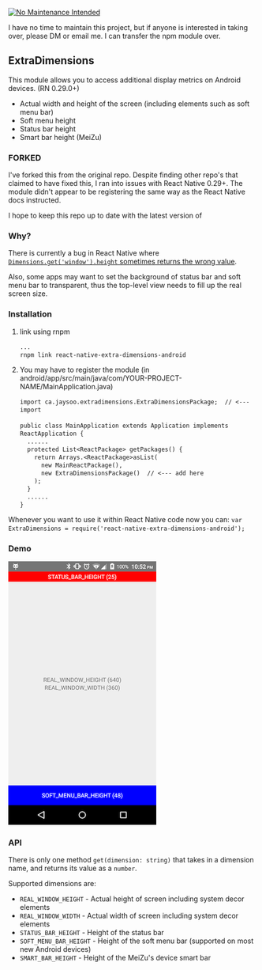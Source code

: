 [![No Maintenance Intended](http://unmaintained.tech/badge.svg)](http://unmaintained.tech/)

I have no time to maintain this project, but if anyone is interested in taking over, please DM or email me. I can transfer the npm module over.

## ExtraDimensions

This module allows you to access additional display metrics on Android devices. (RN 0.29.0+)

- Actual width and height of the screen (including elements such as soft menu bar)
- Soft menu height
- Status bar height
- Smart bar height (MeiZu)


### FORKED

I've forked this from the original repo. Despite finding other repo's that claimed to have fixed this, I ran into issues with React Native 0.29+. The module didn't appear to be registering the same way as the React Native docs instructed. 

I hope to keep this repo up to date with the latest version of 


### Why?

There is currently a bug in React Native where [`Dimensions.get('window').height` sometimes returns
the wrong value](https://github.com/facebook/react-native/issues/4934).

Also, some apps may want to set the background of status bar and soft menu bar to transparent, thus the top-level
view needs to fill up the real screen size.

### Installation

1. link using rnpm

    ```
    ...
    rnpm link react-native-extra-dimensions-android
    ```

2. You may have to register the module (in android/app/src/main/java/com/YOUR-PROJECT-NAME/MainApplication.java)

    ```
    import ca.jaysoo.extradimensions.ExtraDimensionsPackage;  // <--- import

    public class MainApplication extends Application implements ReactApplication {
      ......
      protected List<ReactPackage> getPackages() {
        return Arrays.<ReactPackage>asList(
          new MainReactPackage(),
          new ExtraDimensionsPackage()  // <--- add here
        );
      }
      ......
    }
    ```

Whenever you want to use it within React Native code now you can:
`var ExtraDimensions = require('react-native-extra-dimensions-android');`

### Demo

![](./demo.png)

### API

There is only one method `get(dimension: string)` that takes in a dimension name, and returns its value as a `number`.
 
Supported dimensions are:

- `REAL_WINDOW_HEIGHT` - Actual height of screen including system decor elements
- `REAL_WINDOW_WIDTH` - Actual width of screen including system decor elements
- `STATUS_BAR_HEIGHT` - Height of the status bar
- `SOFT_MENU_BAR_HEIGHT` - Height of the soft menu bar (supported on most new Android devices)
- `SMART_BAR_HEIGHT` - Height of the MeiZu's device smart bar
